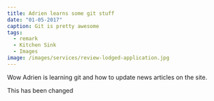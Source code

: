 ```yaml
---
title: Adrien learns some git stuff
date: "01-05-2017"
caption: Git is pretty awesome
tags: 
  - remark
  - Kitchen Sink
  - Images
image: /images/services/review-lodged-application.jpg
---
```

Wow Adrien is learning git and how to update news articles on the site.

This has been changed